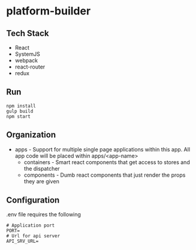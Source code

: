 # platform-builder

## Tech Stack
* React
* SystemJS
* webpack
* react-router
* redux

## Run

``` 
npm install
gulp build
npm start
```

## Organization

* apps - Support for multiple single page applications within this app.  All app code will be placed within apps/\<app-name>
  * containers - Smart react components that get access to stores and the dispatcher
  * components - Dumb react components that just render the props they are given

## Configuration

.env file requires the following
```
# Application port
PORT=
# Url for api server
API_SRV_URL=
```